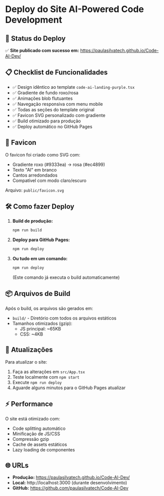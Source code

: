 # Deploy do Site AI-Powered Code Development

## 🚀 Status do Deploy

✅ **Site publicado com sucesso em:** https://paulasilvatech.github.io/Code-AI-Dev/

## 📋 Checklist de Funcionalidades

- ✅ Design idêntico ao template `code-ai-landing-purple.tsx`
- ✅ Gradiente de fundo roxo/rosa
- ✅ Animações blob flutuantes
- ✅ Navegação responsiva com menu mobile
- ✅ Todas as seções do template original
- ✅ Favicon SVG personalizado com gradiente
- ✅ Build otimizado para produção
- ✅ Deploy automático no GitHub Pages

## 🎨 Favicon

O favicon foi criado como SVG com:
- Gradiente roxo (#9333ea) → rosa (#ec4899)
- Texto "AI" em branco
- Cantos arredondados
- Compatível com modo claro/escuro

Arquivo: `public/favicon.svg`

## 🛠️ Como fazer Deploy

1. **Build de produção:**
   ```bash
   npm run build
   ```

2. **Deploy para GitHub Pages:**
   ```bash
   npm run deploy
   ```

3. **Ou tudo em um comando:**
   ```bash
   npm run deploy
   ```
   (Este comando já executa o build automaticamente)

## 📦 Arquivos de Build

Após o build, os arquivos são gerados em:
- `build/` - Diretório com todos os arquivos estáticos
- Tamanhos otimizados (gzip):
  - JS principal: ~65KB
  - CSS: ~4KB

## 🔄 Atualizações

Para atualizar o site:
1. Faça as alterações em `src/App.tsx`
2. Teste localmente com `npm start`
3. Execute `npm run deploy`
4. Aguarde alguns minutos para o GitHub Pages atualizar

## ⚡ Performance

O site está otimizado com:
- Code splitting automático
- Minificação de JS/CSS
- Compressão gzip
- Cache de assets estáticos
- Lazy loading de componentes

## 🌐 URLs

- **Produção:** https://paulasilvatech.github.io/Code-AI-Dev/
- **Local:** http://localhost:3000 (durante desenvolvimento)
- **GitHub:** https://github.com/paulasilvatech/Code-AI-Dev 